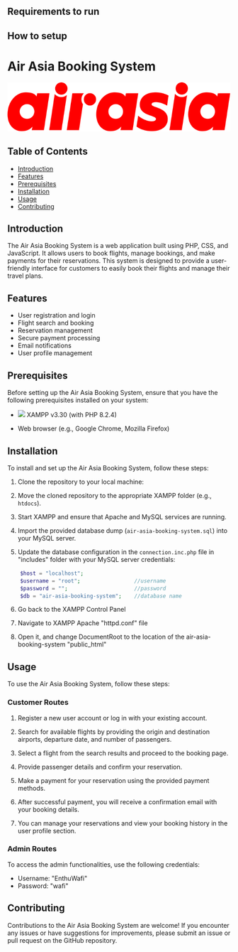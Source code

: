 ## Requirements to run


## How to setup


# Air Asia Booking System

![Air Asia Booking System](./public_html/assets/img/airasiacom_logo.svg)


## Table of Contents

- [Introduction](#introduction)
- [Features](#features)
- [Prerequisites](#prerequisites)
- [Installation](#installation)
- [Usage](#usage)
- [Contributing](#contributing)

## Introduction

The Air Asia Booking System is a web application built using PHP, CSS, and JavaScript. It allows users to book flights, manage bookings, and make payments for their reservations. This system is designed to provide a user-friendly interface for customers to easily book their flights and manage their travel plans.

## Features

- User registration and login
- Flight search and booking
- Reservation management
- Secure payment processing
- Email notifications
- User profile management

## Prerequisites

Before setting up the Air Asia Booking System, ensure that you have the following prerequisites installed on your system:

- <img src="https://upload.wikimedia.org/wikipedia/en/thumb/7/78/XAMPP_logo.svg/1200px-XAMPP_logo.svg.png" width="5%"> XAMPP v3.30 (with PHP 8.2.4)

- Web browser (e.g., Google Chrome, Mozilla Firefox)

## Installation

To install and set up the Air Asia Booking System, follow these steps:

1. Clone the repository to your local machine:

2. Move the cloned repository to the appropriate XAMPP folder (e.g., `htdocs`).

3. Start XAMPP and ensure that Apache and MySQL services are running.

4. Import the provided database dump (`air-asia-booking-system.sql`) into your MySQL server.

5. Update the database configuration in the `connection.inc.php` file in "includes" folder with your MySQL server credentials:

```php
	$host = "localhost";
    $username = "root"; 				//username
    $password = "";						//password
    $db = "air-asia-booking-system";	//database name
```

6. Go back to the XAMPP Control Panel

7. Navigate to XAMPP Apache "httpd.conf" file

8. Open it, and change DocumentRoot to the location of the air-asia-booking-system "public_html"


## Usage

To use the Air Asia Booking System, follow these steps:

### Customer Routes

1. Register a new user account or log in with your existing account.

2. Search for available flights by providing the origin and destination airports, departure date, and number of passengers.

3. Select a flight from the search results and proceed to the booking page.

4. Provide passenger details and confirm your reservation.

5. Make a payment for your reservation using the provided payment methods.

6. After successful payment, you will receive a confirmation email with your booking details.

7. You can manage your reservations and view your booking history in the user profile section.

### Admin Routes

To access the admin functionalities, use the following credentials:
- Username: "EnthuWafi"
- Password: "wafi"


## Contributing

Contributions to the Air Asia Booking System are welcome! If you encounter any issues or have suggestions for improvements, please submit an issue or pull request on the GitHub repository.

